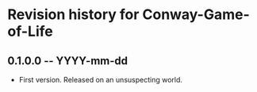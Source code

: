 # Revision history for Conway-Game-of-Life

## 0.1.0.0 -- YYYY-mm-dd

* First version. Released on an unsuspecting world.
